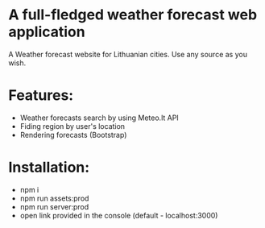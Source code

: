 # A full-fledged weather forecast web application
A Weather forecast website for Lithuanian cities. Use any source as you wish.
# Features:
- Weather forecasts search by using Meteo.lt API
- Fiding region by user's location
- Rendering forecasts (Bootstrap)
# Installation:
- npm i
- npm run assets:prod
- npm run server:prod
- open link provided in the console (default - localhost:3000)
